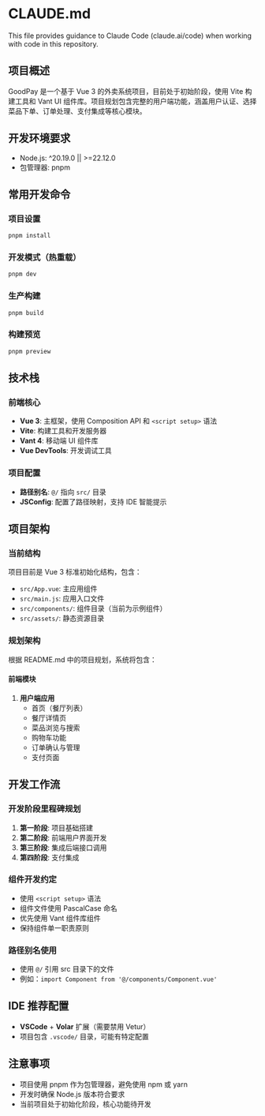 # CLAUDE.md

This file provides guidance to Claude Code (claude.ai/code) when working with code in this repository.

## 项目概述

GoodPay 是一个基于 Vue 3 的外卖系统项目，目前处于初始阶段，使用 Vite 构建工具和 Vant UI 组件库。项目规划包含完整的用户端功能，涵盖用户认证、选择菜品下单、订单处理、支付集成等核心模块。

## 开发环境要求

- Node.js: ^20.19.0 || >=22.12.0
- 包管理器: pnpm

## 常用开发命令

### 项目设置
```bash
pnpm install
```

### 开发模式（热重载）
```bash
pnpm dev
```

### 生产构建
```bash
pnpm build
```

### 构建预览
```bash
pnpm preview
```

## 技术栈

### 前端核心
- **Vue 3**: 主框架，使用 Composition API 和 `<script setup>` 语法
- **Vite**: 构建工具和开发服务器
- **Vant 4**: 移动端 UI 组件库
- **Vue DevTools**: 开发调试工具

### 项目配置
- **路径别名**: `@/` 指向 `src/` 目录
- **JSConfig**: 配置了路径映射，支持 IDE 智能提示

## 项目架构

### 当前结构
项目目前是 Vue 3 标准初始化结构，包含：
- `src/App.vue`: 主应用组件
- `src/main.js`: 应用入口文件
- `src/components/`: 组件目录（当前为示例组件）
- `src/assets/`: 静态资源目录

### 规划架构
根据 README.md 中的项目规划，系统将包含：

#### 前端模块
1. **用户端应用**
   - 首页（餐厅列表）
   - 餐厅详情页
   - 菜品浏览与搜索
   - 购物车功能
   - 订单确认与管理
   - 支付页面

## 开发工作流

### 开发阶段里程碑规划
1. **第一阶段**: 项目基础搭建
2. **第二阶段**: 前端用户界面开发
3. **第三阶段**: 集成后端接口调用
4. **第四阶段**: 支付集成

### 组件开发约定
- 使用 `<script setup>` 语法
- 组件文件使用 PascalCase 命名
- 优先使用 Vant 组件库组件
- 保持组件单一职责原则

### 路径别名使用
- 使用 `@/` 引用 src 目录下的文件
- 例如：`import Component from '@/components/Component.vue'`

## IDE 推荐配置
- **VSCode** + **Volar** 扩展（需要禁用 Vetur）
- 项目包含 `.vscode/` 目录，可能有特定配置

## 注意事项
- 项目使用 pnpm 作为包管理器，避免使用 npm 或 yarn
- 开发时确保 Node.js 版本符合要求
- 当前项目处于初始化阶段，核心功能待开发